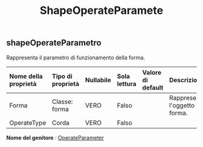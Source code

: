 ﻿---
title: ShapeOperateParamete
second_title: Aspose.Cells Cloud Documen
type: docs
url: /it/specification/model/shapeoperateparameter/
description: "Aspose.Cells Specifica del modello cloud: ShapeOperateParameter. Gestisci facilmente Excel e altri fogli di calcolo con funzionalità come apertura, generazione, modifica, divisione, unione, confronto e conversione"
kwords: Excel, Office, Foglio di calcolo, Cloud REST API, ShapeOperateParameter
weight: 50
---
## **shapeOperateParametro**

 Rappresenta il parametro di funzionamento della forma.

| Nome della proprietà| Tipo di proprietà| Nullabile| Sola lettura| Valore di default| Descrizione|
|:- |:- |:- |:- |:- |:- |
| Forma| Classe: forma| VERO| Falso|| Rappresenta l'oggetto forma.|
| OperateType| Corda| VERO| Falso|||

**Nome del genitore** : [OperateParameter](/specification/model/operateparameter)

